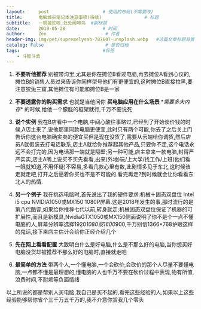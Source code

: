 ```yaml
---
layout:     post                    # 使用的布局(不需要改)
title:      电脑城买笔记本注意事项(待续)                # 标题
subtitle:   一朝被蛇咬,处处闻啼鸟  #副标题
date:       2019-05-28              # 时间
author:     Zen                      # 作者
header-img: img/pet/supremelysab-787607-unsplash.webp   #这篇文章标题背景图片
catalog: False                       # 是否归档
tags:                               #标签
    - 斗智斗勇
---
```


1. **不要听他推荐** 别被带沟里,尤其是你在摊位B看过电脑,再去摊位A看到心仪的,摊位B的销售人员过来告诉你同样型号他们有更便宜的,这时摊位B直接拉黑,要注意狡兔三窟,其他摊位有可能和摊位B是一家

2. **不要透露你的购买需求** 也就是当他问你 **买电脑应用在什么场景** \**需要多大内存** 的时候,给他一个朦胧的框架就行,千万不要说死

3. **说个实例** 我在B店看中一个电脑,中间心酸往事略过,已经到了开始谈价钱的时候,A店主来了,说他那里同款电脑更便宜,此时只有两个可能,你去了之后关上门告诉你这台电脑确实卖的便宜买但是现在没货了,需要从云端给你调货,然后店员A就假装去打电话联系,店主A就给你推荐起其他产品,只要你不走,这个电话永远不会打完的,因为电话那一端就是隔壁;另一种可能,店主拿来一款电脑,封得严严实实,店主A嘴上说买不买先看看,出来(外地)玩/上大学/找工作/上班(他们看一眼就知道,不用怀疑)不容易,多看几款心里有数,此剧情多见于东北,这时候该走就走吧,打开之后逼着你买也不是不可能的.看完再走?到时候就会让你看看东北人的热情.
4. **另一个例子** 我在挑选电脑时,首先说出了我的硬件要求:机械＋固态双盘位 Intel i5 cpu NVIDIA1050或MX150 1080P屏幕.这是2018年发生的事,那时流行的是第八代酷睿,如果给你推荐七代以前,转身就走;机械固态双盘位保证了机器的可扩展性,而且是新模具,NvidiaGTX1050或MX150侧面说明了你不是个一点不懂电脑的人,屏幕分辨率选择1920*1080或1600*900,千万别信1366*768护眼这样的鬼话,接下来店主估计会给你正经介绍几个

5. **先在网上看看配置** 大致明白什么是好电脑,什么是不那么好的电脑,当你想买好电脑没货却被推荐不那么好的电脑时,直接就走吧

6. **最简单的方法** 带两个人,一个懂电脑,一个会砍价,会砍价的那个人尽量不要懂电脑,一点都不懂是最理想的,懂电脑的人也千万不要在砍价过程中表现,物有所值,浪费时间,不耐烦等负面情绪

以上所说的都是帮别人买电脑,我自己是买不起的,看完这些经验的人,如果以上这些经验能够帮你省个三千万五千万的,我不介意你赏我几个零头
